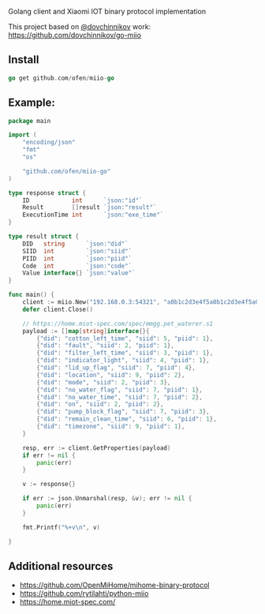 Golang client and Xiaomi IOT binary protocol implementation

This project based on [@dovchinnikov](https://github.com/dovchinnikov) work: https://github.com/dovchinnikov/go-miio

## Install
```go
go get github.com/ofen/miio-go
```

## Example:

```go
package main

import (
    "encoding/json"
    "fmt"
    "os"

    "github.com/ofen/miio-go"
)

type response struct {
    ID            int      `json:"id"`
    Result        []result `json:"result"`
    ExecutionTime int      `json:"exe_time"`
}

type result struct {
    DID   string      `json:"did"`
    SIID  int         `json:"siid"`
    PIID  int         `json:"piid"`
    Code  int         `json:"code"`
    Value interface{} `json:"value"`
}

func main() {
    client := miio.New("192.168.0.3:54321", "a0b1c2d3e4f5a0b1c2d3e4f5a0b1c2d3")
    defer client.Close()

    // https://home.miot-spec.com/spec/mmgg.pet_waterer.s1
    payload := []map[string]interface{}{
        {"did": "cotton_left_time", "siid": 5, "piid": 1},
        {"did": "fault", "siid": 2, "piid": 1},
        {"did": "filter_left_time", "siid": 3, "piid": 1},
        {"did": "indicator_light", "siid": 4, "piid": 1},
        {"did": "lid_up_flag", "siid": 7, "piid": 4},
        {"did": "location", "siid": 9, "piid": 2},
        {"did": "mode", "siid": 2, "piid": 3},
        {"did": "no_water_flag", "siid": 7, "piid": 1},
        {"did": "no_water_time", "siid": 7, "piid": 2},
        {"did": "on", "siid": 2, "piid": 2},
        {"did": "pump_block_flag", "siid": 7, "piid": 3},
        {"did": "remain_clean_time", "siid": 6, "piid": 1},
        {"did": "timezone", "siid": 9, "piid": 1},
    }

    resp, err := client.GetProperties(payload)
    if err != nil {
        panic(err)
    }

    v := response{}

    if err := json.Unmarshal(resp, &v); err != nil {
        panic(err)
    }

    fmt.Printf("%+v\n", v)

}
```
## Additional resources
* https://github.com/OpenMiHome/mihome-binary-protocol
* https://github.com/rytilahti/python-miio
* https://home.miot-spec.com/
